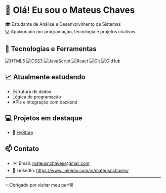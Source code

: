# 👋 Olá! Eu sou o Mateus Chaves

🎓 Estudante de Análise e Desenvolvimento de Sistemas  
💻 Apaixonado por programação, tecnologia e projetos criativos

## 🚀 Tecnologias e Ferramentas

![HTML5](https://img.shields.io/badge/HTML5-E34F26?style=for-the-badge&logo=html5&logoColor=white)
![CSS3](https://img.shields.io/badge/CSS3-1572B6?style=for-the-badge&logo=css3&logoColor=white)
![JavaScript](https://img.shields.io/badge/JavaScript-F7DF1E?style=for-the-badge&logo=javascript&logoColor=black)
![React](https://img.shields.io/badge/React-20232A?style=for-the-badge&logo=react&logoColor=61DAFB)
![Git](https://img.shields.io/badge/Git-F05032?style=for-the-badge&logo=git&logoColor=white)
![GitHub](https://img.shields.io/badge/GitHub-100000?style=for-the-badge&logo=github&logoColor=white)

## 📈 Atualmente estudando

- Estrutura de dados
- Lógica de programação
- APIs e integração com backend

## 💻 Projetos em destaque

- 🔗 [HyStore](https://github.com/seuusuario/nome-do-repositorio)

## 📫 Contato

- ✉️ Email: mateusnchaves@gmail.com
- 💼 LinkedIn: https://www.linkedin.com/in/mateusnchaves/

---

⭐ Obrigado por visitar meu perfil!

